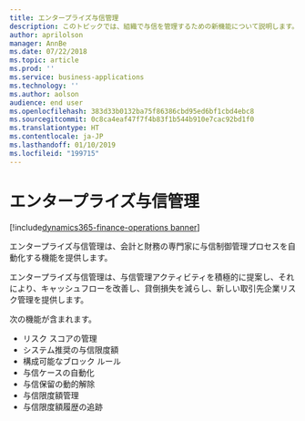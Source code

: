 ```yaml
---
title: エンタープライズ与信管理
description: このトピックでは、組織で与信を管理するための新機能について説明します。
author: aprilolson
manager: AnnBe
ms.date: 07/22/2018
ms.topic: article
ms.prod: ''
ms.service: business-applications
ms.technology: ''
ms.author: aolson
audience: end user
ms.openlocfilehash: 383d33b0132ba75f86386cbd95ed6bf1cbd4ebc8
ms.sourcegitcommit: 0c8ca4eaf47f7f4b83f1b544b910e7cac92bd1f0
ms.translationtype: HT
ms.contentlocale: ja-JP
ms.lasthandoff: 01/10/2019
ms.locfileid: "199715"
---
```

# <a name="enterprise-credit-management"></a>エンタープライズ与信管理

[!include[dynamics365-finance-operations banner](../includes/dynamics365-finance-operations.md)]

エンタープライズ与信管理は、会計と財務の専門家に与信制御管理プロセスを自動化する機能を提供します。

エンタープライズ与信管理は、与信管理アクティビティを積極的に提案し、それにより、キャッシュフローを改善し、貸倒損失を減らし、新しい取引先企業リスク管理を提供します。 

次の機能が含まれます。 

- リスク スコアの管理
- システム推奨の与信限度額
- 構成可能なブロック ルール
- 与信ケースの自動化
- 与信保留の動的解除
- 与信限度額管理
- 与信限度額履歴の追跡
